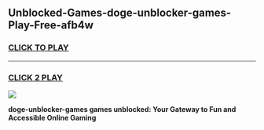 
## Unblocked-Games-doge-unblocker-games-Play-Free-afb4w
<h3>
<a href="https://premium76.site?title=doge-unblocker-games&ref=18A">CLICK TO PLAY</a></h3>
<hr>

<h3>
<a href="https://premium76.site?title=doge-unblocker-games&ref=18A">CLICK 2 PLAY</a>
  
</h3>

<a href="https://premium76.site?title=doge-unblocker-games&ref=18A"><img src="https://clearcache.store/games.png"></a>


**doge-unblocker-games games unblocked: Your Gateway to Fun and Accessible Online Gaming**
